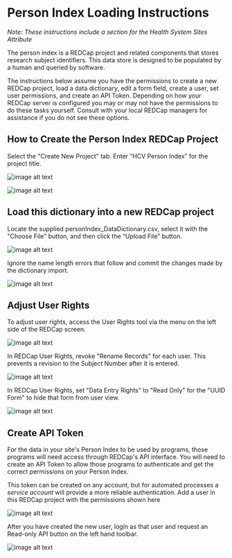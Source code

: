 # Person Index Loading Instructions

*Note: These instructions include a section for the Health System Sites Attribute*

The person index is a REDCap project and related components that stores research subject identifiers.  This data store is designed to be populated by a human and queried by software.  

The instructions below assume you have the permissions to create a new REDCap project, load a data dictionary, edit a form field, create a user, set user permissions, and create an API Token.  Depending on how your REDCap server is configured you may or may not have the permissions to do these tasks yourself.  Consult with your local REDCap managers for assistance if you do not see these options. 

## How to Create the Person Index REDCap Project

Select the "Create New Project" tab. Enter “HCV Person Index” for the project title.

![image alt text](image_0.png)

![image alt text](image_1.png)

## Load this dictionary into a new REDCap project

Locate the supplied personIndex_DataDictionary.csv, select it with the "Choose File" button, and then click the “Upload File” button.

![image alt text](image_2.png)

Ignore the name length errors that follow and commit the changes made by the dictionary import.

![image alt text](image_3.png)

## Adjust User Rights

To adjust user rights, access the User Rights tool via the menu on the left side of the REDCap screen.

![image alt text](image_4.png)

In REDCap User Rights, revoke "Rename Records" for each user.  This prevents a revision to the Subject Number after it is entered.

![image alt text](image_5.png)

In REDCap User Rights, set "Data Entry Rights" to "Read Only" for the "UUID Form" to hide that form from user view.

![image alt text](image_6.png)


## Create API Token

For the data in your site's Person Index to be used by programs, those programs will need access through REDCap's API interface.  You will need to create an API Token to allow those programs to authenticate and get the correct permissions on your Person Index.  

This token can be created on any account, but for automated processes a *service account* will provide a more reliable authentication.  Add a user in this REDCap project with the permissions shown here 

![image alt text](image_11.png)

After you have created the new user, login as that user and request an Read-only API button on the left hand toolbar.  

![image alt text](image_12.png)

